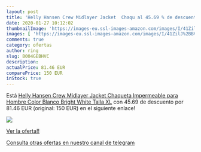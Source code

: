 ```yaml
---
layout: post
title: 'Helly Hansen Crew Midlayer Jacket  Chaqu al 45.69 % de descuento'
date: 2020-01-27 10:12:02
thumbnailImage: 'https://images-eu.ssl-images-amazon.com/images/I/41ZilJ%2BBVdL._SL200_.jpg'
images: [ 'https://images-eu.ssl-images-amazon.com/images/I/41ZilJ%2BBVdL._SL200_.jpg' ]
comments: true
category: ofertas
author: ring
slug: B004GEBHVC
description:
actualPrice: 81.46 EUR
comparePrice: 150 EUR
inStock: true
---
```


Está [Helly Hansen Crew Midlayer Jacket  Chaqueta Impermeable para Hombre  Color Blanco  Bright White   Talla XL](https://www.amazon.com/dp/B004GEBHVC/?tag=redken08-20) con 45.69 de descuento por 81.46 EUR (original: 150 EUR) en el siguiente enlace!

[![](https://images-eu.ssl-images-amazon.com/images/I/41ZilJ%2BBVdL._SL200_.jpg)](https://www.amazon.com/dp/B004GEBHVC/?tag=redken08-20)

[Ver la oferta!!](https://www.amazon.com/dp/B004GEBHVC/?tag=redken08-20)

[Consulta otras ofertas en nuestro canal de telegram](https://t.me/s/ofertas25)
